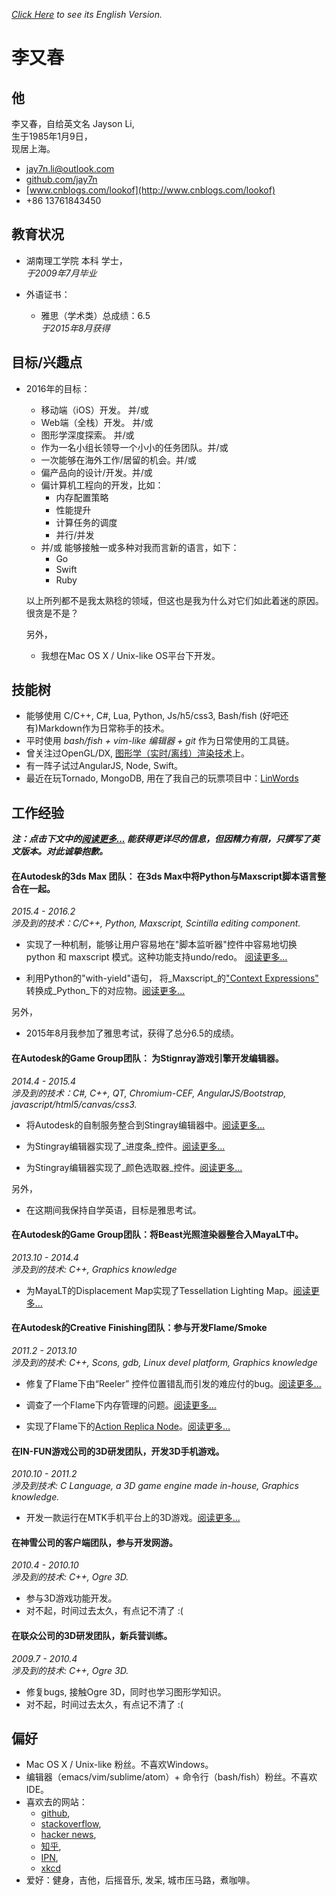 *[Click Here](https://github.com/jay7n/abouthim/blob/master/README.md) to see its English Version.*

# 李又春

## 他
李又春，自给英文名 Jayson Li,  
生于1985年1月9日，  
现居上海。  

* jay7n.li@outlook.com
* [github.com/jay7n](https://github.com/jay7n)
* [www.cnblogs.com/lookof](http://www.cnblogs.com/lookof)
* +86 13761843450


## 教育状况
* 湖南理工学院  本科 学士，  
  _于2009年7月毕业_

* 外语证书：
    * 雅思（学术类）总成绩：6.5  
      _于2015年8月获得_


## 目标/兴趣点
* 2016年的目标：
    * 移动端（iOS）开发。 并/或
    * Web端（全栈）开发。 并/或
    * 图形学深度探索。 并/或
    * 作为一名小组长领导一个小小的任务团队。并/或
    * 一次能够在海外工作/居留的机会。并/或
    * 偏产品向的设计/开发。并/或
    * 偏计算机工程向的开发，比如：
        * 内存配置策略
        * 性能提升
        * 计算任务的调度
        * 并行/并发
    * 并/或 能够接触一或多种对我而言新的语言，如下：
        * Go
        * Swift
        * Ruby

    以上所列都不是我太熟稔的领域，但这也是我为什么对它们如此着迷的原因。很贪是不是？

    另外，

    * 我想在Mac OS X / Unix-like OS平台下开发。


## 技能树
* 能够使用 C/C++, C#, Lua, Python, Js/h5/css3, Bash/fish (好吧还有)Markdown作为日常称手的技术。
* 平时使用 _bash/fish + vim-like 编辑器 + git_ 作为日常使用的工具链。
* 曾关注过OpenGL/DX, [图形学（实时/离线）渲染技术](http://www.cnblogs.com/lookof/category/220911.html)上。
* 有一阵子试过AngularJS, Node, Swift。
* 最近在玩Tornado, MongoDB, 用在了我自己的玩票项目中：[LinWords](https://github.com/jay7n/LinWords)


## 工作经验
___注：点击下文中的[阅读更多...](./) 能获得更详尽的信息，但因精力有限，只撰写了英文版本。对此诚挚抱歉。___

#### 在Autodesk的3ds Max 团队： 在3ds Max中将Python与Maxscript脚本语言整合在一起。
_2015.4 - 2016.2_  
_涉及到的技术：C/C++, Python, Maxscript, Scintilla editing component._

* 实现了一种机制，能够让用户容易地在"脚本监听器"控件中容易地切换 python 和 maxscript 模式。这种功能支持undo/redo。
[阅读更多...](https://github.com/jay7n/abouthim/blob/master/WORKEXP.md#3dsmax_adsk_1)

* 利用Python的"with-yield"语句， 将_Maxscript_的["Context Expressions"](http://help.autodesk.com/view/3DSMAX/2016/ENU/?guid=__files_GUID_E672728A_EE15_4197_9EDD_487781167B01_htm) 转换成_Python_下的对应物。[阅读更多...](https://github.com/jay7n/abouthim/blob/master/WORKEXP.md#3dsmax_adsk_2)

另外，

* 2015年8月我参加了雅思考试，获得了总分6.5的成绩。

#### 在Autodesk的Game Group团队： 为Stignray游戏引擎开发编辑器。
_2014.4 - 2015.4_  
_涉及到的技术：C#, C++, QT, Chromium-CEF, AngularJS/Bootstrap, javascript/html5/canvas/css3._

* 将Autodesk的自制服务整合到Stingray编辑器中。[阅读更多...](https://github.com/jay7n/abouthim/blob/master/WORKEXP.md#stingray_adsk_1)

* 为Stingray编辑器实现了_进度条_控件。[阅读更多...](https://github.com/jay7n/abouthim/blob/master/WORKEXP.md#stingray_adsk_2)

* 为Stingray编辑器实现了_颜色选取器_控件。[阅读更多...](https://github.com/jay7n/abouthim/blob/master/WORKEXP.md#stingray_adsk_3)

另外，

* 在这期间我保持自学英语，目标是雅思考试。

#### 在Autodesk的Game Group团队：将Beast光照渲染器整合入MayaLT中。
_2013.10 - 2014.4_  
_涉及到的技术: C++, Graphics knowledge_

* 为MayaLT的Displacement Map实现了Tessellation Lighting Map。[阅读更多...](https://github.com/jay7n/abouthim/blob/master/WORKEXP.md#beast_adsk)

#### 在Autodesk的Creative Finishing团队：参与开发Flame/Smoke
_2011.2 - 2013.10_  
_涉及到的技术: C++, Scons, gdb, Linux devel platform, Graphics knowledge_

* 修复了Flame下由“Reeler” 控件位置错乱而引发的难应付的bug。[阅读更多...](https://github.com/jay7n/abouthim/blob/master/WORKEXP.md#flame_adsk_1)

* 调查了一个Flame下内存管理的问题。[阅读更多...](https://github.com/jay7n/abouthim/blob/master/WORKEXP.md#flame_adsk_2)

* 实现了Flame下的[Action Replica Node](https://knowledge.autodesk.com/search-result/caas/CloudHelp/cloudhelp/2016/ENU/Flame/files/GUID-0E1E86A5-310B-4F1F-A9C1-97E64A896AAB-htm.html)。[阅读更多...](https://github.com/jay7n/abouthim/blob/master/WORKEXP.md#flame_adsk_3)

#### 在IN-FUN游戏公司的3D研发团队，开发3D手机游戏。
_2010.10 - 2011.2_  
_涉及到技术: C Language, a 3D game engine made in-house, Graphics knowledge._

* 开发一款运行在MTK手机平台上的3D游戏。[阅读更多...](https://github.com/jay7n/abouthim/blob/master/WORKEXP.md#3d_infun)

#### 在神雪公司的客户端团队，参与开发网游。
_2010.4 - 2010.10_  
_涉及到的技术: C++, Ogre 3D._

* 参与3D游戏功能开发。
* 对不起，时间过去太久，有点记不清了 :(

#### 在联众公司的3D研发团队，新兵营训练。
_2009.7 - 2010.4_  
_涉及到的技术: C++, Ogre 3D._

* 修复bugs, 接触Ogre 3D，同时也学习图形学知识。
* 对不起，时间过去太久，有点记不清了 :(


## 偏好
* Mac OS X / Unix-like 粉丝。不喜欢Windows。
* 编辑器（emacs/vim/sublime/atom）+ 命令行（bash/fish）粉丝。不喜欢IDE。
* 喜欢去的网站：
    * [github](https://github.com/),
    * [stackoverflow](http://stackoverflow.com/),
    * [hacker news](https://news.ycombinator.com/news),
    * [知乎](https://www.zhihu.com/),
    * [IPN](http://ipn.li/),
    * [xkcd](http://xkcd.com/)
* 爱好：健身，吉他，后摇音乐, 发呆, 城市压马路，煮咖啡。

